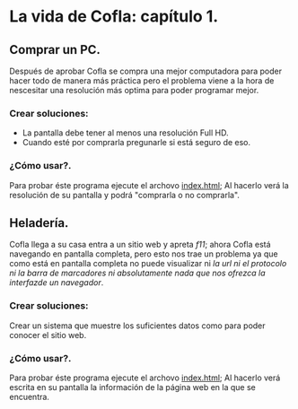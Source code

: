 # La vida de Cofla: capítulo 1.

## Comprar un PC.
Después de aprobar Cofla se compra una mejor computadora para poder hacer todo de manera más práctica pero el problema viene a la hora de nescesitar una resolución más optima para poder programar mejor.

### Crear soluciones:
- La pantalla debe tener al menos una resolución Full HD.
- Cuando esté por comprarla pregunarle si está seguro de eso.

### ¿Cómo usar?.

Para probar éste programa ejecute el archovo [index.html](index.html); Al hacerlo verá la resolución de su pantalla y podrá "comprarla o no comprarla".

## Heladería.
Cofla llega a su casa entra a un sitio web y apreta *f11*; ahora Cofla está navegando en pantalla completa, pero esto nos trae un problema ya que como está en pantalla completa no puede visualizar ni *la url ni el protocolo ni la barra de marcadores ni absolutamente nada que nos ofrezca la interfazde un navegador*.

### Crear soluciones:
Crear un sistema que muestre los suficientes datos como para poder conocer el sitio web.

### ¿Cómo usar?.
Para probar éste programa ejecute el archovo [index.html](index.html); Al hacerlo verá escrita en su pantalla la información de la página web en la que se encuentra.